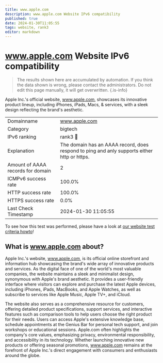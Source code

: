 ```yaml
---
title: www.apple.com
description: www.apple.com Website IPv6 compatibility
published: true
date: 2024-01-30T11:05:55
tags: website, rank3
editor: markdown
---
```


# www.apple.com Website IPv6 compatibility

> The results shown here are accumulated by automation. If you think the data shown is wrong, please contact the administrators. 
> Do not edit this page manually, it will get overwritten.
{.is-info}

Apple Inc.'s official website, www.apple.com, showcases its innovative product lineup, including iPhones, iPads, Macs, & services, with a sleek design reflecting the brand's aesthetic.


|   |   |
| - | - |
| Domainname | www.apple.com
| Category | bigtech |
| IPv6 ranking | rank3 :3rd_place_medal: |
| Explanation | The domain has an AAAA record, does respond to ping and anly supports either http or https. |
| Amount of AAAA records for domain | 2 |
| ICMPv6 success rate | 100.0%|
| HTTP success rate | 100.0% |
| HTTPS success rate | 0.0% |
| Last Check Timestamp | 2024-01-30 11:05:55 |

To see how this test was performed, please have a look at [our website test criteria howto](/howto/testcriteria/website)!


## What is www.apple.com about?
Apple Inc.'s website, www.apple.com, is its official online storefront and information hub showcasing the brand's wide array of innovative products and services. As the digital face of one of the world's most valuable companies, the website maintains a sleek and minimalist design, synonymous with Apple's brand aesthetic. It provides a user-friendly interface where visitors can explore and purchase the latest Apple devices, including iPhones, iPads, MacBooks, and Apple Watches, as well as subscribe to services like Apple Music, Apple TV+, and iCloud.

The website also serves as a comprehensive resource for customers, offering detailed product specifications, support services, and interactive features such as comparison tools to help users choose the right product for their needs. Users can access Apple's extensive knowledge base, schedule appointments at the Genius Bar for personal tech support, and join workshops or educational sessions. Apple.com often highlights the company's core values, emphasizing privacy, environmental responsibility, and accessibility in its technology. Whether launching innovative new products or offering seasonal promotions, www.apple.com remains at the forefront of Apple Inc.'s direct engagement with consumers and enthusiasts around the globe.
